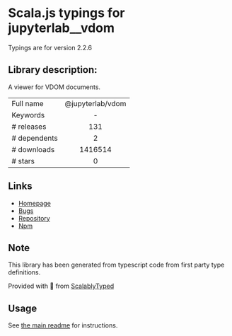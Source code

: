 
# Scala.js typings for jupyterlab__vdom

Typings are for version 2.2.6

## Library description:
A viewer for VDOM documents.

|                    |                 |
| ------------------ | :-------------: |
| Full name          | @jupyterlab/vdom |
| Keywords           | - |
| # releases         | 131 |
| # dependents       | 2 |
| # downloads        | 1416514 |
| # stars            | 0 |

## Links
- [Homepage](https://github.com/jupyterlab/jupyterlab)
- [Bugs](https://github.com/jupyterlab/jupyterlab/issues)
- [Repository](https://github.com/jupyterlab/jupyterlab)
- [Npm](https://www.npmjs.com/package/%40jupyterlab%2Fvdom)
    


## Note
This library has been generated from typescript code from first party type definitions.

Provided with :purple_heart: from [ScalablyTyped](https://github.com/oyvindberg/ScalablyTyped)

## Usage
See [the main readme](../../readme.md) for instructions.


